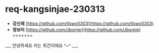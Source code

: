 # req-kangsinjae-230313

* **강신재** [https://github.com/tlswo5303](https://github.com/tlswo5303)
* **정보미** [https://github.com/Jbomip](https://github.com/Jbomip)
=======

___ 안녕하세요 저는 최건이에요 ^~^ ___

